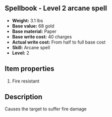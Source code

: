 ## Spellbook - Level 2 arcane spell
- **Weight:** 3.1 lbs
- **Base value:** 68 gold
- **Base material:** Paper
- **Base write cost:** 40 charges
- **Actual write cost:** From half to full base cost
- **Skill:** Arcane spell
- **Level:** 2
## Item properties
1. Fire resistant
## Description
Causes the target to suffer fire damage

